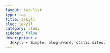 ```yaml
---
layout: tag-list
type: tag
title: Jekyll
slug: jekyll
category: study
sidebar: false
description: >
  Jekyll • Simple, blog-aware, static sites.
---
```

